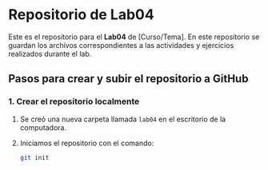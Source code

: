 # Repositorio de Lab04

Este es el repositorio para el **Lab04** de [Curso/Tema]. En este repositorio se guardan los archivos correspondientes a las actividades y ejercicios realizados durante el lab.

## Pasos para crear y subir el repositorio a GitHub

### 1. Crear el repositorio localmente
1. Se creó una nueva carpeta llamada `lab04` en el escritorio de la computadora.
2. Iniciamos el repositorio con el comando:

   ```bash
   git init

